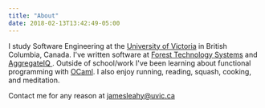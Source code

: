 ```yaml
---
title: "About"
date: 2018-02-13T13:42:49-05:00
---
```

I study Software Engineering at the <a href="https://en.wikipedia.org/wiki/University_of_Victoria" target="_blank"> University of Victoria</a> in British Columbia, Canada. I've written software at <a href="https://ftsinc.com/" target="_blank">Forest Technology Systems</a> and <a href="https://aggregateiq.com/" target="_blank" >AggregateIQ </a>. Outside of school/work I've been learning about functional programming with <a href="https://ocaml.org/learn/description.html" target="_blank">OCaml</a>. I also enjoy running, reading, squash, cooking, and meditation.

Contact me for any reason at jamesleahy@uvic.ca






